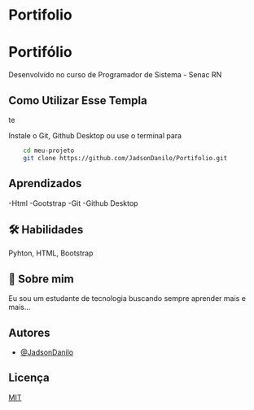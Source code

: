 # Portifolio
 
 
# Portifólio

Desenvolvido no curso de Programador de Sistema - Senac RN


## Como Utilizar Esse Templa
te

Instale o Git, Github Desktop ou use o terminal para

```bash
    cd meu-projeto
    git clone https://github.com/JadsonDanilo/Portifolio.git

```

## Aprendizados

-Html
-Gootstrap
-Git
-Github Desktop

## 🛠 Habilidades
Pyhton, HTML, Bootstrap


## 🚀 Sobre mim
Eu sou um estudante de tecnologia buscando sempre aprender mais e mais...


## Autores

- [@JadsonDanilo](https://github.com/JadsonDanilo)


## Licença

[MIT](https://choosealicense.com/licenses/mit/)


